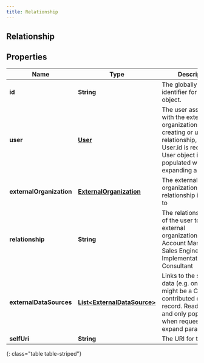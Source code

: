 ```yaml
---
title: Relationship
---
```


## Relationship

## Properties

| Name                     | Type                                                                             | Description                                                                                                                                                                   | Notes      |
| ------------------------ | -------------------------------------------------------------------------------- | ----------------------------------------------------------------------------------------------------------------------------------------------------------------------------- | ---------- |
| **id**                   | <!----><!---->**String**<!---->                                                  | The globally unique identifier for the object.                                                                                                                                | [optional] |
| **user**                 | <!----><!---->[**User**](User.md)<!---->                                         | The user associated with the external organization. When creating or updating a relationship, only User.id is required. User object is fully populated when expanding a note. |            |
| **externalOrganization** | <!----><!---->[**ExternalOrganization**](ExternalOrganization.md)<!---->         | The external organization this relationship is attached to                                                                                                                    |            |
| **relationship**         | <!----><!---->**String**<!---->                                                  | The relationship or role of the user to this external organization.Examples: Account Manager, Sales Engineer, Implementation Consultant                                       |            |
| **externalDataSources**  | <!----><!---->[**List&lt;ExternalDataSource&gt;**](ExternalDataSource.md)<!----> | Links to the sources of data (e.g. one source might be a CRM) that contributed data to this record. Read-only, and only populated when requested via expand param.            | [optional] |
| **selfUri**              | <!----><!---->**String**<!---->                                                  | The URI for this object                                                                                                                                                       | [optional] |

{: class="table table-striped"}
